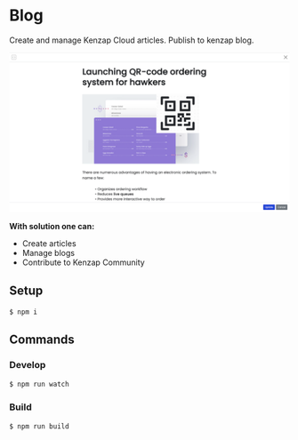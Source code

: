 # Blog

Create and manage Kenzap Cloud articles. Publish to kenzap blog.

![Kenzap Blog](https://raw.githubusercontent.com/kenzap/blog/main/preview.png)

<b>With solution one can:</b>

<ul>
<li>Create articles</li>
<li>Manage blogs</li>
<li>Contribute to Kenzap Community</li>
</ul>

## Setup

```shell
$ npm i
```

## Commands

### Develop

```sh
$ npm run watch
```

### Build

```sh
$ npm run build
```
